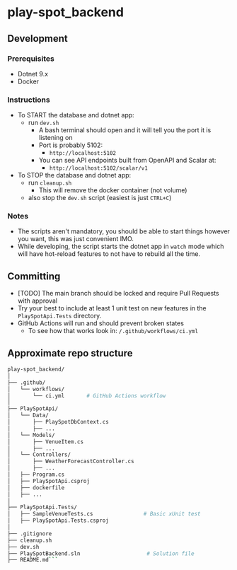 # play-spot_backend

## Development
### Prerequisites
- Dotnet 9.x
- Docker
### Instructions
- To START the database and dotnet app:
    - run `dev.sh` 
        - A bash terminal should open and it will tell you the port it is listening on
        - Port is probably 5102: 
            - `http://localhost:5102`
        - You can see API endpoints built from OpenAPI and Scalar at:
            - `http://localhost:5102/scalar/v1`
- To STOP the database and dotnet app:
    - run `cleanup.sh`
        - This will remove the docker container (not volume)
    - also stop the `dev.sh` script (easiest is just `CTRL+C`)

### Notes
- The scripts aren't mandatory, you should be able to start things however you want, this was just convenient IMO.
- While developing, the script starts the dotnet app in `watch` mode which will have hot-reload features to not have to rebuild all the time.

## Committing
- [TODO] The main branch should be locked and require Pull Requests with approval
- Try your best to include at least 1 unit test on new features in the `PlaySpotApi.Tests` directory.
- GitHub Actions will run and should prevent broken states
    - To see how that works look in: `/.github/workflows/ci.yml`

## Approximate repo structure
```bash
play-spot_backend/
│
├── .github/
│   └── workflows/
│       └── ci.yml       # GitHub Actions workflow
│
├── PlaySpotApi/
│   └── Data/
│       ├── PlaySpotDbContext.cs
│       ├── ...
│   └── Models/
│       ├── VenueItem.cs
│       ├── ...
│   └── Controllers/
│       ├── WeatherForecastController.cs
│       ├── ...
│   ├── Program.cs
│   ├── PlaySpotApi.csproj
│   ├── dockerfile
│   ├── ...
│
├── PlaySpotApi.Tests/
│   ├── SampleVenueTests.cs                # Basic xUnit test
│   ├── PlaySpotApi.Tests.csproj
│
├── .gitignore
├── cleanup.sh
├── dev.sh
├── PlaySpotBackend.sln                     # Solution file
├── README.md```
